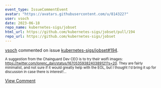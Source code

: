 ```yaml
---
event_type: IssueCommentEvent
avatar: "https://avatars.githubusercontent.com/u/814322?"
user: vsoch
date: 2023-06-18
repo_name: kubernetes-sigs/jobset
html_url: https://github.com/kubernetes-sigs/jobset/pull/194
repo_url: https://github.com/kubernetes-sigs/jobset
---
```


<a href='https://github.com/vsoch' target='_blank'>vsoch</a> commented on issue <a href='https://github.com/kubernetes-sigs/jobset/pull/194' target='_blank'>kubernetes-sigs/jobset#194</a>.

<small>A suggestion from the Chainguard Dev CEO is to try their wolfi images: https://twitter.com/lorenc_dan/status/1670535938240389121?s=20. They are fairly minimalist, and not sure if it would greatly help with the EOL, but I thought I'd bring it up for discussion in case there is interest!...</small>

<a href='https://github.com/kubernetes-sigs/jobset/pull/194' target='_blank'>View Comment</a>